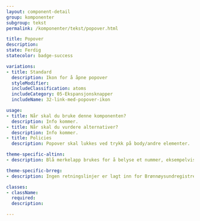 ```yaml
---
layout: component-detail
group: komponenter
subgroup: tekst
permalink: /komponenter/tekst/popover.html

title: Popover
description:
state: Ferdig
statecolor: badge-success

variations:
- title: Standard
  description: Ikon for å åpne popover
  styleModifier:
  includeClassification: atoms
  includeCategory: 05-Ekspansjonsknapper
  includeName: 32-link-med-popover-ikon

usage:
- title: Når skal du bruke denne komponenten?
  description: Info kommer.
- title: Når skal du vurdere alternativer?
  description: Info kommer.
- title: Policies
  description: Popover skal lukkes ved trykk på body/andre elementer.

theme-specific-altinn:
- description: Blå merkelapp brukes for å belyse et nummer, eksempelvis hvor mange uleste meldinger du har, hvor mange filter du har valgt, etc. Grå brukes for å gi tilleggsinfo, f.eks hvilken kategori et søkeresultat tilhører. Gul brukes for å gjøre brukeren oppmerksom på noe. Rød brukes for å advare. Grønn brukes for å oppfordre.

theme-specific-brreg:
- description: Ingen retningslinjer er lagt inn for Brønnøysundregistrene enda.

classes:
- className:
  required:
  description:

---
```

